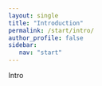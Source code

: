 ```yaml
---
layout: single
title: "Introduction"
permalink: /start/intro/
author_profile: false
sidebar:
   nav: "start"  
---
```


Intro